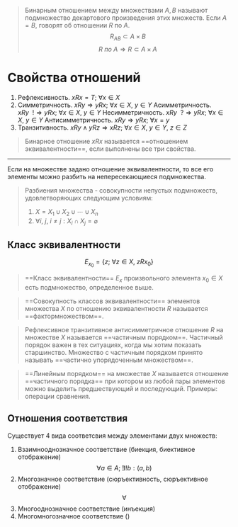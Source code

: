 > Бинарным отношением между множествами $A, B$ называют подмножество декартового произведения этих множеств. Если $A = B$, говорят об отношении $R$ по $A$.
> $$R_{AB} \subset A \times B$$
> $$R\ по\ А \Rightarrow R \subset A \times A$$

# Свойства отношений
1. Рефлексивность. $xRx = T;\  \forall x \in X$
2. Симметричность. $xRy \Rightarrow yRx;\ \forall x \in X,\ y \in Y$
   Асимметричность. $xRy\ \  !\Rightarrow yRx;\ \forall x \in X,\ y \in Y$
   Несимметричность. $xRy\ \  ?\Rightarrow yRx;\ \forall x \in X,\ y \in Y$
   Антисимметричность. $xRy \Rightarrow yRx;\ \forall x = y$
3. Транзитивность. $xRy \land yRz \Rightarrow xRz;\  \forall x \in X,\ y \in Y,\ z \in Z$

> Бинарное отношение $xRx$ называется ==отношением эквивалентности==, если выполнены все три свойства.

---
Если на множестве задано отношение эквивалентности, то все его элементы можно разбить на непересекающиеся подмножества.
> Разбиения множества - совокупности непустых подмножеств, удовлетворяющих следующим условиям:
> 1.  $X = X_1 \cup X_2 \cup \cdots \cup X_n$
> 2. $\forall i,\ j,\ i \ne j: X_i \cap X_j = \varnothing$ 

## Класс эквивалентности
$$E_{x_0} = \{z;\ \forall z \in X,\ zRx_0\}$$
> ==Класс эквивалентности== $E_x$ произвольного элемента $x_0 \in X$ есть подмножество, определенное выше.

> ==Совокупность классов эквивалентности== элементов множества $X$ по отношению эквивалентности $R$ называется ==фактормножеством==.

> Рефлексивное транзитивное антисимметричное отношение $R$ на множестве $X$ называется ==частичным порядком==. 
> Частичный порядок важен в тех ситуациях, когда мы хотим показать старшинство. 
> Множество с частичным порядком принято называть ==частично упорядоченным множеством==.

> ==Линейным порядком== на множестве $X$ называется отношение ==частичного порядка== при котором из любой пары элементов можно выделить предшествующий и последующий. Примеры: операции сравнения.

## Отношения соответствия
Существует 4 вида соответсвия между элементами двух множеств:
1. Взаимнооднозначное соответствие (биекция, биективное отображение)
   $$\forall a \in A; \exists! b : (a, b)$$
2. Многозначное соответствие (сюръективность, сюръективное отображение)
   $$\forall$$
3. Многооднозначное соответствие (инъекция)
4. Многомногозначное соответствие ()
